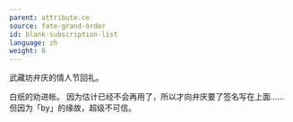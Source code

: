 ```yaml
---
parent: attribute.ce
source: fate-grand-order
id: blank-subscription-list
language: zh
weight: 0
---
```


武藏坊弁庆的情人节回礼。

白纸的劝进帐。
因为估计已经不会再用了，所以才向弁庆要了签名写在上面……
但因为「by」的缘故，超级不可信。
